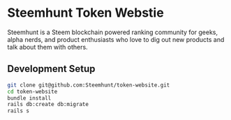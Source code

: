 # Steemhunt Token Webstie

Steemhunt is a Steem blockchain powered ranking community for geeks, alpha nerds, and product enthusiasts who love to dig out new products and talk about them with others.

## Development Setup

```bash
git clone git@github.com:Steemhunt/token-website.git
cd token-website
bundle install
rails db:create db:migrate
rails s
```
